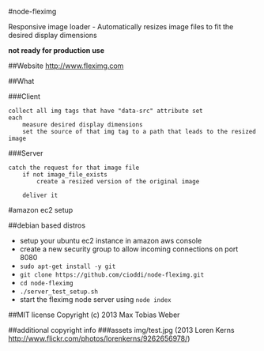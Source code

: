#node-fleximg

Responsive image loader - Automatically resizes image files to fit the desired display dimensions

**not ready for production use**

##Website
http://www.fleximg.com

##What

###Client

```
collect all img tags that have "data-src" attribute set
each
	measure desired display dimensions
	set the source of that img tag to a path that leads to the resized image

```

###Server
```
catch the request for that image file
	if not image_file_exists
		create a resized version of the original image
	
	deliver it
```

#amazon ec2 setup

##debian based distros

- setup your ubuntu ec2 instance in amazon aws console
- create a new security group to allow incoming connections on port 8080
- ```sudo apt-get install -y git```
- ```git clone https://github.com/cioddi/node-fleximg.git```
- ```cd node-fleximg```
- ```./server_test_setup.sh```
- start the fleximg node server using ```node index```

##MIT license
Copyright (c) 2013 Max Tobias Weber


##additional copyright info
###assets
img/test.jpg (2013 Loren Kerns http://www.flickr.com/photos/lorenkerns/9262656978/)